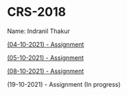 # CRS-2018

Name: Indranil Thakur

[(04-10-2021) - Assignment](./inversematrix.c)

[(05-10-2021) - Assignment](./20211005.pdf)

[(08-10-2021) - Assignment](./20211008.pdf)

(19-10-2021) - Assignment (In progress)
